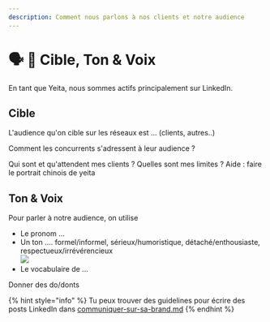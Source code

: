 ```yaml
---
description: Comment nous parlons à nos clients et notre audience
---
```


# 🗣️ 🚧 Cible, Ton & Voix

En tant que Yeita, nous sommes actifs principalement sur LinkedIn.&#x20;

## Cible

L'audience qu'on cible sur les réseaux est ... (clients, autres..)

Comment les concurrents s'adressent à leur audience ?

Qui sont et qu'attendent mes clients ? Quelles sont mes limites ? Aide : faire le portrait chinois de yeita&#x20;

## Ton & Voix

Pour parler à notre audience, on utilise&#x20;

* Le pronom ...
* Un ton .... formel/informel, sérieux/humoristique, détaché/enthousiaste, respectueux/irrévérencieux\
  ![](<../../../.gitbook/assets/Capture d’écran 2024-05-20 à 17.49.27.png>)
* Le vocabulaire de ...

Donner des do/donts

{% hint style="info" %}
Tu peux trouver des guidelines pour écrire des posts LinkedIn dans [communiquer-sur-sa-brand.md](../branding-connexe-nouveau-branding/communiquer-sur-sa-brand.md "mention")
{% endhint %}
